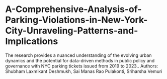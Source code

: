 # A-Comprehensive-Analysis-of-Parking-Violations-in-New-York-City-Unraveling-Patterns-and-Implications
The research provides a nuanced understanding of the evolving urban dynamics and the potential for data-driven methods in public policy and governance with NYC parking tickets issued from 2019 to 2023..
Authors: Shubham Laxmikant Deshmukh, Sai Manas Rao Pulakonti, Sriharsha Vemuri
